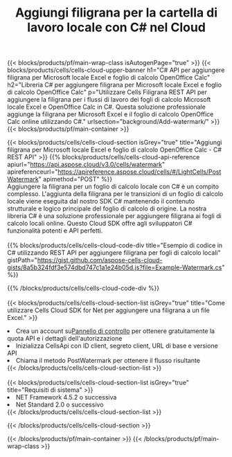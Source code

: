 ﻿---
title: Aggiungi filigrana per la cartella di lavoro locale con C# nel Cloud
description:  API e SDK cloud per l'aggiunta di filigrana per Microsoft Excel e OpenOffice Calc con C#. Aggiunta di filigrana per fogli di calcolo locali tramite l'SDK Cloud API C# per C#.
---
{{< blocks/products/pf/main-wrap-class isAutogenPage="true" >}}
{{< blocks/products/cells/cells-cloud-upper-banner h1="C# API per aggiungere filigrana per Microsoft locale Excel e foglio di calcolo OpenOffice Calc" h2="Libreria C# per aggiungere filigrana per Microsoft locale Excel e foglio di calcolo OpenOffice Calc" p="Utilizzare Cells Filigrana REST API per aggiungere la filigrana per i flussi di lavoro dei fogli di calcolo Microsoft locale Excel e OpenOffice Calc in C#. Questa soluzione professionale aggiunge la filigrana per Microsoft Excel e il foglio di calcolo OpenOffice Calc online utilizzando C#." urlsection="background/Add-watermark/" >}}
{{< blocks/products/pf/main-container >}}

{{< blocks/products/cells/cells-cloud-section isGrey="true" title="Aggiungi filigrana per Microsoft locale Excel e foglio di calcolo OpenOffice Calc - C# REST API" >}}
{{% blocks/products/cells/cells-cloud-api-reference apiurl="https://api.aspose.cloud/v3.0/cells/watermark" apireferenceurl="https://apireference.aspose.cloud/cells/#/LightCells/PostWatermark" apimethod="POST" %}}
<br/>
Aggiungere la filigrana per un foglio di calcolo locale con C# è un compito complesso. L'aggiunta della filigrana per le transizioni di un foglio di calcolo locale viene eseguita dal nostro SDK C# mantenendo il contenuto strutturale e logico principale del foglio di calcolo di origine. La nostra libreria C# è una soluzione professionale per aggiungere filigrana ai fogli di calcolo locali online. Questo Cloud SDK offre agli sviluppatori C# funzionalità potenti e API perfetti.
<br/>
<br/>
{{% blocks/products/cells/cells-cloud-code-div title="Esempio di codice in C# utilizzando REST API per aggiungere filigrana per fogli di calcolo locali" gistPath="https://gist.github.com/aspose-cells-cloud-gists/8a5b324fdf3e574dbd747c1a1e24b05d.js?file=Example-Watermark.cs" %}}
  
{{% /blocks/products/cells/cells-cloud-code-div %}}
<br/>
<br/>
{{< blocks/products/cells/cells-cloud-section-list isGrey="true" title="Come utilizzare Cells Cloud SDK for Net per aggiungere una filigrana a un file Excel." >}}
<li> Crea un account su<a href="https://dashboard.aspose.cloud/">Pannello di controllo</a> per ottenere gratuitamente la quota API e i dettagli dell'autorizzazione</li>
<li>Inizializza CellsApi con ID client, segreto client, URL di base e versione API</li>
<li>Chiama il metodo PostWatermark per ottenere il flusso risultante</li>
{{< /blocks/products/cells/cells-cloud-section-list >}}
<br/>
<br/>
{{< blocks/products/cells/cells-cloud-section-list isGrey="true" title="Requisiti di sistema" >}}
<li>NET Framework 4.5.2 o successiva</li>
<li>Net Standard 2.0 o successivo</li>
{{< /blocks/products/cells/cells-cloud-section-list >}}

{{< /blocks/products/cells/cells-cloud-section >}}

{{< /blocks/products/pf/main-container >}}
{{< /blocks/products/pf/main-wrap-class >}}

